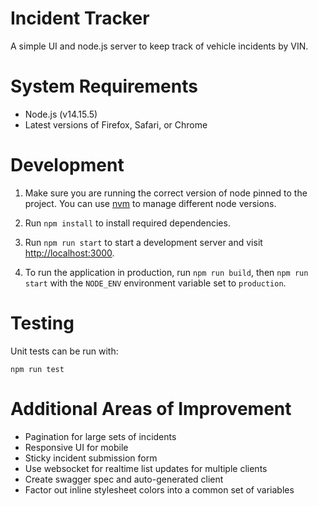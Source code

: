 # Incident Tracker

A simple UI and node.js server to keep track of vehicle incidents by VIN.

# System Requirements

- Node.js (v14.15.5)
- Latest versions of Firefox, Safari, or Chrome

# Development

1. Make sure you are running the correct version of node pinned to the project. You can use [nvm](https://github.com/nvm-sh/nvm) to manage different node versions.

2. Run `npm install` to install required dependencies.

3. Run `npm run start` to start a development server and visit [http://localhost:3000](http://localhost:3000).

4. To run the application in production, run `npm run build`, then `npm run start` with the `NODE_ENV` environment variable set to `production`.

# Testing

Unit tests can be run with:

`npm run test`

# Additional Areas of Improvement

- Pagination for large sets of incidents
- Responsive UI for mobile
- Sticky incident submission form
- Use websocket for realtime list updates for multiple clients
- Create swagger spec and auto-generated client
- Factor out inline stylesheet colors into a common set of variables
